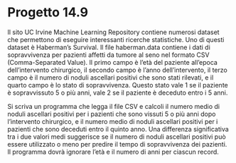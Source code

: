 # Progetto 14.9

Il sito UC Irvine Machine Learning Repository contiene numerosi dataset che permettono di eseguire interessanti ricerche statistiche. Uno di questi dataset è Haberman’s Survival. Il file haberman.data contiene i dati di sopravvivenza per pazienti affetti da tumore al seno nel formato CSV (Comma-Separated Value). Il primo campo è l’età del paziente all’epoca dell’intervento chirurgico, il secondo campo è l’anno dell’intervento, il terzo campo è il numero di noduli ascellari positivi che sono stati rilevati, e il quarto campo è lo stato di sopravvivenza. Questo stato vale 1 se il paziente è sopravvissuto 5 o più anni, vale 2 se il paziente è deceduto entro i 5 anni.

Si scriva un programma che legga il file CSV e calcoli il numero medio di noduli ascellari positivi per i pazienti che sono vissuti 5 o più anni dopo l’intervento chirurgico, e il numero medio di noduli ascellari positivi per i pazienti che sono deceduti entro il quinto anno. Una differenza significativa tra i due valori medi suggerisce se il numero di noduli ascellari positivi può essere utilizzato o meno per predire il tempo di sopravvivenza dei pazienti. Il programma dovrà ignorare l’età e il numero di anni per ciascun record.